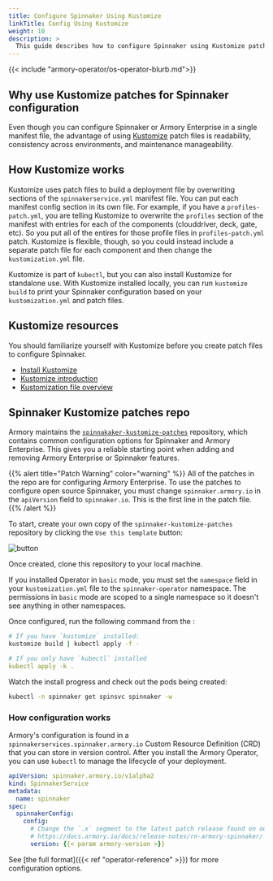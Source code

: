 ```yaml
---
title: Configure Spinnaker Using Kustomize
linkTitle: Config Using Kustomize
weight: 10
description: >
  This guide describes how to configure Spinnaker using Kustomize patches.
---
```

{{< include "armory-operator/os-operator-blurb.md">}}

## Why use Kustomize patches for Spinnaker configuration

Even though you can configure Spinnaker or Armory Enterprise in a single manifest file, the advantage of using [Kustomize](https://kustomize.io/) patch files is readability, consistency across environments, and maintenance manageability.

## How Kustomize works

Kustomize uses patch files to build a deployment file by overwriting sections of the `spinnakerservice.yml` manifest file. You can put each manifest config section in its own file. For example, if you have a `profiles-patch.yml`, you are telling Kustomize to overwrite the `profiles` section of the manifest with entries for each of the components (clouddriver, deck, gate, etc). So you put all of the entires for those profile files in `profiles-patch.yml` patch. Kustomize is flexible, though, so you could instead include a separate patch file for each component and then change the `kustomization.yml` file. 

Kustomize is part of `kubectl`, but you can also install Kustomize for standalone use. With Kustomize installed locally, you can run `kustomize build` to print your Spinnaker configuration based on your `kustomization.yml` and patch files.

## Kustomize resources

You should familiarize yourself with Kustomize before you create patch files to configure Spinnaker.

* [Install Kustomize](https://kubectl.docs.kubernetes.io/installation/kustomize/)
* [Kustomize introduction](https://kubectl.docs.kubernetes.io/guides/introduction/kustomize/)
* [Kustomization file overview](https://kubectl.docs.kubernetes.io/references/kustomize/kustomization/)

## Spinnaker Kustomize patches repo

Armory maintains the [`spinnakaker-kustomize-patches`](https://github.com/armory/spinnaker-kustomize-patches) repository, which contains common configuration options for Spinnaker and Armory Enterprise. This gives you a reliable starting point when adding and removing Armory Enterprise or Spinnaker features.

{{% alert title="Patch Warning" color="warning" %}}
All of the patches in the repo are for configuring Armory Enterprise. To use the patches to configure open source Spinnaker, you must change `spinnaker.armory.io` in the `apiVersion` field to `spinnaker.io`. This is the first line in the patch file.
{{% /alert %}}

To start, create your own copy of the `spinnaker-kustomize-patches` repository
by clicking the `Use this template` button:

![button](/images/kustomize-patches-repo-clone.png)

Once created, clone this repository to your local machine.

If you installed Operator in `basic` mode, you must set the `namespace` field
in your `kustomization.yml` file to the `spinnaker-operator` namespace.  The
permissions in `basic` mode are scoped to a single namespace so it doesn't see
anything in other namespaces.

Once configured, run the following command from the :

```bash
# If you have `kustomize` installed:
kustomize build | kubectl apply -f -
```

```yaml
# If you only have `kubectl` installed
kubectl apply -k .
```

Watch the install progress and check out the pods being created:

```bash
kubectl -n spinnaker get spinsvc spinnaker -w
```

### How configuration works

Armory's configuration is found in a `spinnakerservices.spinnaker.armory.io`
Custom Resource Definition (CRD) that you can store in version control. After
you install the Armory Operator, you can use `kubectl` to manage the lifecycle
of your deployment.

```yaml
apiVersion: spinnaker.armory.io/v1alpha2
kind: SpinnakerService
metadata:
  name: spinnaker
spec:
  spinnakerConfig:
    config:
      # Change the `.x` segment to the latest patch release found on our website:
      # https://docs.armory.io/docs/release-notes/rn-armory-spinnaker/
      version: {{< param armory-version >}}
```

See [the full format]({{< ref "operator-reference" >}}) for more configuration
options.
